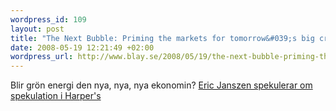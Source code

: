 ```yaml
--- 
wordpress_id: 109
layout: post
title: "The Next Bubble: Priming the markets for tomorrow&#039;s big crash"
date: 2008-05-19 12:21:49 +02:00
wordpress_url: http://www.blay.se/2008/05/19/the-next-bubble-priming-the-markets-for-tomorrows-big-crash/
---
```

<p>Blir gr&ouml;n energi den nya, nya, nya ekonomin? <a href="http://www.harpers.org/archive/2008/02/0081908">Eric Janszen spekulerar om spekulation i Harper's</a><a href="http://www.harpers.org/archive/2008/02/0081908"></a></p>
